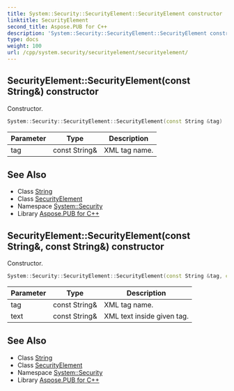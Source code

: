 ```yaml
---
title: System::Security::SecurityElement::SecurityElement constructor
linktitle: SecurityElement
second_title: Aspose.PUB for C++
description: 'System::Security::SecurityElement::SecurityElement constructor. Constructor in C++.'
type: docs
weight: 100
url: /cpp/system.security/securityelement/securityelement/
---
```

## SecurityElement::SecurityElement(const String\&) constructor


Constructor.

```cpp
System::Security::SecurityElement::SecurityElement(const String &tag)
```


| Parameter | Type | Description |
| --- | --- | --- |
| tag | const String\& | XML tag name. |

## See Also

* Class [String](../../../system/string/)
* Class [SecurityElement](../)
* Namespace [System::Security](../../)
* Library [Aspose.PUB for C++](../../../)
## SecurityElement::SecurityElement(const String\&, const String\&) constructor


Constructor.

```cpp
System::Security::SecurityElement::SecurityElement(const String &tag, const String &text)
```


| Parameter | Type | Description |
| --- | --- | --- |
| tag | const String\& | XML tag name. |
| text | const String\& | XML text inside given tag. |

## See Also

* Class [String](../../../system/string/)
* Class [SecurityElement](../)
* Namespace [System::Security](../../)
* Library [Aspose.PUB for C++](../../../)
